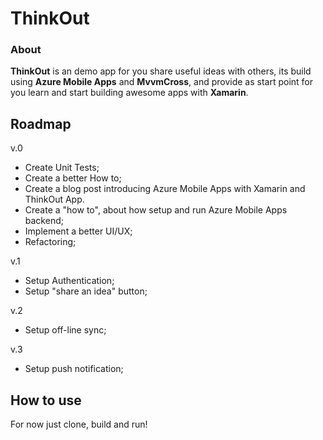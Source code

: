 # ThinkOut

### About

**ThinkOut** is an demo app for you share useful ideas with others, its build using **Azure Mobile Apps** and **MvvmCross**, and provide as start point for you learn and start building awesome apps with **Xamarin**.


## Roadmap

v.0
- Create Unit Tests;
- Create a better How to;
- Create a blog post introducing Azure Mobile Apps with Xamarin and ThinkOut App.
- Create a "how to", about how setup and run Azure Mobile Apps backend;
- Implement a better UI/UX;
- Refactoring;

v.1
- Setup Authentication;
- Setup "share an idea" button;

v.2
- Setup off-line sync;

v.3
- Setup push notification;


## How to use

For now just clone, build and run!
